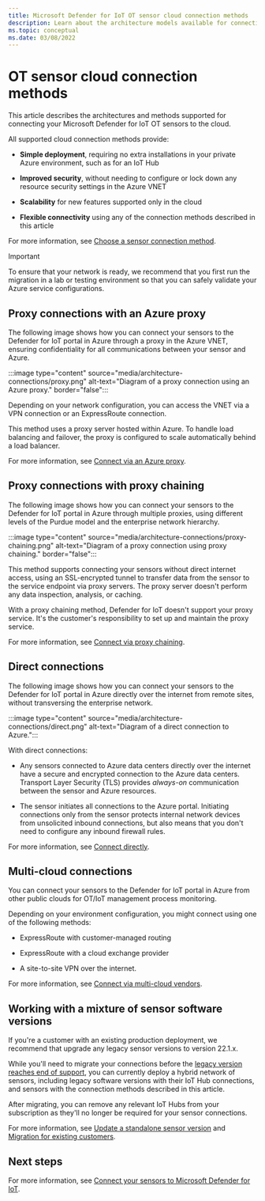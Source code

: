 ```yaml
---
title: Microsoft Defender for IoT OT sensor cloud connection methods
description: Learn about the architecture models available for connecting your sensors to Microsoft Defender for IoT.
ms.topic: conceptual
ms.date: 03/08/2022
---
```


# OT sensor cloud connection methods

This article describes the architectures and methods supported for connecting your Microsoft Defender for IoT OT sensors to the cloud.

All supported cloud connection methods provide:

- **Simple deployment**, requiring no extra installations in your private Azure environment, such as for an IoT Hub

- **Improved security**, without needing to configure or lock down any resource security settings in the Azure VNET

- **Scalability** for new features supported only in the cloud

- **Flexible connectivity** using any of the connection methods described in this article

For more information, see [Choose a sensor connection method](connect-sensors.md#choose-a-sensor-connection-method).


> [!IMPORTANT]
> To ensure that your network is ready, we recommend that you first run the migration in a lab or testing environment so that you can safely validate your Azure service configurations.
>

## Proxy connections with an Azure proxy

The following image shows how you can connect your sensors to the Defender for IoT portal in Azure through a proxy in the Azure VNET, ensuring confidentiality for all communications between your sensor and Azure.

:::image type="content" source="media/architecture-connections/proxy.png" alt-text="Diagram of a proxy connection using an Azure proxy." border="false":::

Depending on your network configuration, you can access the VNET via a VPN connection or an ExpressRoute connection.

This method uses a proxy server hosted within Azure. To handle load balancing and failover, the proxy is configured to scale automatically behind a load balancer.

For more information, see [Connect via an Azure proxy](connect-sensors.md#connect-via-an-azure-proxy).

## Proxy connections with proxy chaining

The following image shows how you can connect your sensors to the Defender for IoT portal in Azure through multiple proxies, using different levels of the Purdue model and the enterprise network hierarchy.

:::image type="content" source="media/architecture-connections/proxy-chaining.png" alt-text="Diagram of a proxy connection using proxy chaining." border="false":::

This method supports connecting your sensors without direct internet access, using an SSL-encrypted tunnel to transfer data from the sensor to the service endpoint via proxy servers. The proxy server doesn't perform any data inspection, analysis, or caching.

With a proxy chaining method, Defender for IoT doesn't support your proxy service. It's the customer's responsibility to set up and maintain the proxy service.

For more information, see [Connect via proxy chaining](connect-sensors.md#connect-via-proxy-chaining).

## Direct connections

The following image shows how you can connect your sensors to the Defender for IoT portal in Azure directly over the internet from remote sites, without transversing the enterprise network.

:::image type="content" source="media/architecture-connections/direct.png" alt-text="Diagram of a direct connection to Azure.":::

With direct connections:

- Any sensors connected to Azure data centers directly over the internet have a secure and encrypted connection to the Azure data centers. Transport Layer Security (TLS) provides *always-on* communication between the sensor and Azure resources.

- The sensor initiates all connections to the Azure portal. Initiating connections only from the sensor protects internal network devices from unsolicited inbound connections, but also means that you don't need to configure any inbound firewall rules.

For more information, see [Connect directly](connect-sensors.md#connect-directly).

## Multi-cloud connections

You can connect your sensors to the Defender for IoT portal in Azure from other public clouds for OT/IoT management process monitoring.

Depending on your environment configuration, you might connect using one of the following methods:

- ExpressRoute with customer-managed routing

- ExpressRoute with a cloud exchange provider

- A site-to-site VPN over the internet.

For more information, see [Connect via multi-cloud vendors](connect-sensors.md#connect-via-multi-cloud-vendors).

## Working with a mixture of sensor software versions

If you're a customer with an existing production deployment, we recommend that upgrade any legacy sensor versions to version 22.1.x.

While you'll need to migrate your connections before the [legacy version reaches end of support](release-notes.md#versioning-and-support-for-on-premises-software-versions), you can currently deploy a hybrid network of sensors, including legacy software versions with their IoT Hub connections, and sensors with the connection methods described in this article.

After migrating, you can remove any relevant IoT Hubs from your subscription as they'll no longer be required for your sensor connections.

For more information, see [Update a standalone sensor version](how-to-manage-individual-sensors.md#update-a-standalone-sensor-version) and [Migration for existing customers](connect-sensors.md#migration-for-existing-customers).

## Next steps

For more information, see [Connect your sensors to Microsoft Defender for IoT](connect-sensors.md).
